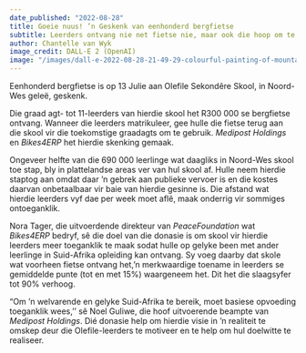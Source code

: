 ```yaml
---
date_published: "2022-08-28"
title: Goeie nuus! ’n Geskenk van eenhonderd bergfietse
subtitle: Leerders ontvang nie net fietse nie, maar ook die hoop om te matrikuleer
author: Chantelle van Wyk
image_credit: DALL·E 2 (OpenAI)
image: "/images/dall-e-2022-08-28-21-49-29-colourful-painting-of-mountainbikes-08-2022.jpg"
---
```


Eenhonderd bergfietse is op 13 Julie aan Olefile Sekondêre Skool, in Noord-Wes geleё, geskenk.

Die graad agt- tot 11-leerders van hierdie skool het R300 000 se bergfietse ontvang. Wanneer die leerders matrikuleer, gee hulle die fietse terug aan die skool vir die toekomstige graadagts om te gebruik. _Medipost Holdings_ en _Bikes4ERP_ het hierdie skenking gemaak.

Ongeveer helfte van die 690 000 leerlinge wat daagliks in Noord-Wes skool toe stap, bly in plattelandse areas ver van hul skool af. Hulle neem hierdie staptog aan omdat daar ’n gebrek aan publieke vervoer is en die kostes daarvan onbetaalbaar vir baie van hierdie gesinne is. Die afstand wat hierdie leerders vyf dae per week moet aflê, maak onderrig vir sommiges ontoeganklik.

Nora Tager, die uitvoerdende direkteur van _PeaceFoundation_ wat _Bikes4ERP_ bedryf, sê die doel van die donasie is om skool vir hierdie leerders meer toeganklik te maak sodat hulle op gelyke been met ander leerlinge in Suid-Afrika opleiding kan ontvang. Sy voeg daarby dat skole wat voorheen fietse ontvang het,’n merkwaardige toename in leerders se gemiddelde punte (tot en met 15%) waargeneem het. Dit het die slaagsyfer tot 90% verhoog.

“Om ’n welvarende en gelyke Suid-Afrika te bereik, moet basiese opvoeding toeganklik wees,’’ sê Noel Guliwe, die hoof uitvoerende beampte van _Medipost Holdings_. Dié donasie help om hierdie visie in ’n realiteit te omskep deur die Olefile-leerders te motiveer en te help om hul doelwitte te realiseer.
